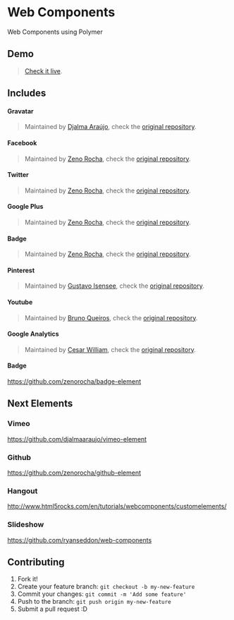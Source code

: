 # Web Components
Web Components using Polymer


## Demo
> [Check it live](http://wallaceerick.github.io/web-components/).

## Includes

#### Gravatar
> Maintained by [Djalma Araújo](https://github.com/djalmaaraujo), check the  [original repository](https://github.com/djalmaaraujo/gravatar-element).

#### Facebook  
> Maintained by [Zeno Rocha](https://github.com/zenorocha), check the  [original repository](https://github.com/zenorocha/facebook-element).

#### Twitter
> Maintained by [Zeno Rocha](https://github.com/zenorocha), check the  [original repository](https://github.com/zenorocha/twitter-element).

#### Google Plus 
> Maintained by [Zeno Rocha](https://github.com/zenorocha), check the  [original repository](https://github.com/zenorocha/gplus-element).

#### Badge
> Maintained by [Zeno Rocha](https://github.com/zenorocha), check the  [original repository](https://github.com/zenorocha/version-badge).

#### Pinterest
> Maintained by [Gustavo Isensee](https://github.com/gustavoisensee), check the  [original repository](https://github.com/gustavoisensee/pinterest-element).

#### Youtube
> Maintained by [Bruno Queiros](https://github.com/brunoqueiros), check the  [original repository](https://github.com/brunoqueiros/youtube-element).

#### Google Analytics
> Maintained by [Cesar William](https://github.com/cesarwbr), check the  [original repository](https://github.com/cesarwbr/google-analytics-element).

#### Badge
https://github.com/zenorocha/badge-element

## Next Elements

### Vimeo
https://github.com/djalmaaraujo/vimeo-element

### Github
https://github.com/zenorocha/github-element
 
### Hangout
http://www.html5rocks.com/en/tutorials/webcomponents/customelements/

### Slideshow
https://github.com/ryanseddon/web-components

## Contributing

1. Fork it!
2. Create your feature branch: `git checkout -b my-new-feature`
3. Commit your changes: `git commit -m 'Add some feature'`
4. Push to the branch: `git push origin my-new-feature`
5. Submit a pull request :D


